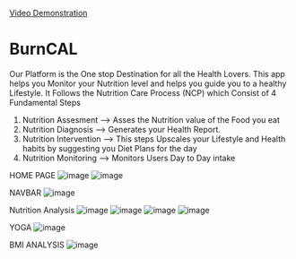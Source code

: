 
[Video Demonstration](https://drive.google.com/file/d/1_0wk2QpzRJXTq-ZAtRlSpOBmSNY2_ax-/view?usp=share_link)


# BurnCAL

Our Platform is the One stop Destination for all the Health Lovers. This app helps you Monitor your Nutrition level and helps you guide you to a healthy Lifestyle.
It Follows the Nutrition Care Process (NCP) which Consist of 4 Fundamental Steps

1) Nutrition Assesment --> Asses the Nutrition value of the Food you eat
2) Nutrition Diagnosis --> Generates your Health Report.
3) Nutrition Intervention --> This steps Upscales your Lifestyle and Health habits by suggesting you Diet Plans for the day
4) Nutrition Monitoring --> Monitors Users Day to Day intake 

HOME PAGE
![image](https://user-images.githubusercontent.com/72062616/188294121-7cf16d1a-7c3e-406f-8f0c-52dbc84e5bef.png)
![image](https://user-images.githubusercontent.com/72062616/188294135-82ec1508-93c4-48e1-b20d-5460075fd372.png)

NAVBAR
![image](https://user-images.githubusercontent.com/72062616/188294144-00c18fa4-67b2-4a78-86bf-ea8771674c78.png)

Nutrition Analysis
![image](https://user-images.githubusercontent.com/72062616/188294162-e48d641e-1bd0-4584-a4ee-8285224e6c36.png)
![image](https://user-images.githubusercontent.com/72062616/188294168-900ed488-e0a6-4589-85bf-1302e4ea1f4e.png)
![image](https://user-images.githubusercontent.com/72062616/188294180-bb9aeeb2-4c82-4bff-b53d-27f43c92edbe.png)
![image](https://user-images.githubusercontent.com/72062616/188294193-eadf782e-625f-43a1-a5ea-cc28203f3295.png)

YOGA
![image](https://user-images.githubusercontent.com/72062616/188294202-f704b95d-c638-408a-84b3-6da55c1fc768.png)

BMI ANALYSIS
![image](https://user-images.githubusercontent.com/72062616/188294220-f934bd74-4a63-4518-b600-1671a4d5082f.png)
